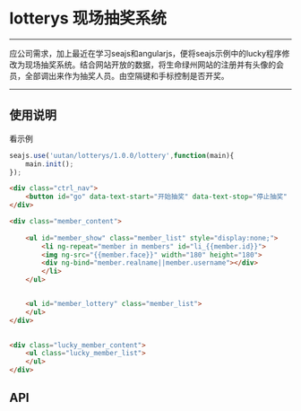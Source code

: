 # lotterys 现场抽奖系统

---

应公司需求，加上最近在学习seajs和angularjs，便将seajs示例中的lucky程序修改为现场抽奖系统。结合网站开放的数据，将生命绿州网站的注册并有头像的会员，全部调出来作为抽奖人员。由空隔键和手标控制是否开奖。

---

## 使用说明
看示例
```javascript
seajs.use('uutan/lotterys/1.0.0/lottery',function(main){
	main.init();
});
```
```html
<div class="ctrl_nav">
    <button id="go" data-text-start="开始抽奖" data-text-stop="停止抽奖" data-action="start" class="ui-button ui-button-lorange">开始抽奖</button>
</div>

<div class="member_content">
	
	<ul id="member_show" class="member_list" style="display:none;">
		<li ng-repeat="member in members" id="li_{{member.id}}">
		<img ng-src="{{member.face}}" width="180" height="180">
		<div ng-bind="member.realname||member.username"></div>
		</li>
	</ul>


	<ul id="member_lottery" class="member_list">
	</ul>
</div>
    

<div class="lucky_member_content">
	<ul class="lucky_member_list">
	</ul>
</div>
```


## API